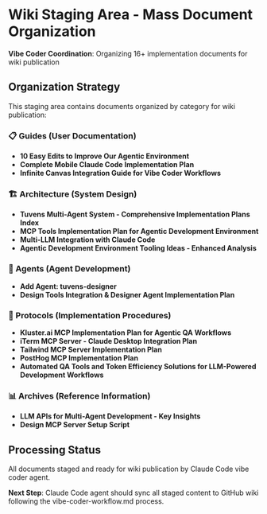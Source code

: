 # Wiki Staging Area - Mass Document Organization

**Vibe Coder Coordination**: Organizing 16+ implementation documents for wiki publication

## Organization Strategy

This staging area contains documents organized by category for wiki publication:

### 📋 Guides (User Documentation)
- **10 Easy Edits to Improve Our Agentic Environment**
- **Complete Mobile Claude Code Implementation Plan**
- **Infinite Canvas Integration Guide for Vibe Coder Workflows**

### 🏗️ Architecture (System Design)
- **Tuvens Multi-Agent System - Comprehensive Implementation Plans Index**
- **MCP Tools Implementation Plan for Agentic Development Environment**
- **Multi-LLM Integration with Claude Code**
- **Agentic Development Environment Tooling Ideas - Enhanced Analysis**

### 🤖 Agents (Agent Development)
- **Add Agent: tuvens-designer**
- **Design Tools Integration & Designer Agent Implementation Plan**

### 🔧 Protocols (Implementation Procedures)
- **Kluster.ai MCP Implementation Plan for Agentic QA Workflows**
- **iTerm MCP Server - Claude Desktop Integration Plan**
- **Tailwind MCP Server Implementation Plan**
- **PostHog MCP Implementation Plan**
- **Automated QA Tools and Token Efficiency Solutions for LLM-Powered Development Workflows**

### 📊 Archives (Reference Information)
- **LLM APIs for Multi-Agent Development - Key Insights**
- **Design MCP Server Setup Script**

## Processing Status

All documents staged and ready for wiki publication by Claude Code vibe coder agent.

**Next Step**: Claude Code agent should sync all staged content to GitHub wiki following the vibe-coder-workflow.md process.
